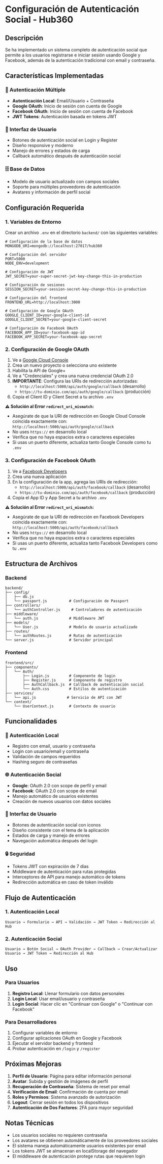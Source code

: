 # Configuración de Autenticación Social - Hub360

## Descripción

Se ha implementado un sistema completo de autenticación social que permite a los usuarios registrarse e iniciar sesión usando Google y Facebook, además de la autenticación tradicional con email y contraseña.

## Características Implementadas

### 🔐 Autenticación Múltiple
- **Autenticación Local**: Email/Usuario + Contraseña
- **Google OAuth**: Inicio de sesión con cuenta de Google
- **Facebook OAuth**: Inicio de sesión con cuenta de Facebook
- **JWT Tokens**: Autenticación basada en tokens JWT

### 📱 Interfaz de Usuario
- Botones de autenticación social en Login y Register
- Diseño responsive y moderno
- Manejo de errores y estados de carga
- Callback automático después de autenticación social

### 🗄️ Base de Datos
- Modelo de usuario actualizado con campos sociales
- Soporte para múltiples proveedores de autenticación
- Avatares y información de perfil social

## Configuración Requerida

### 1. Variables de Entorno

Crear un archivo `.env` en el directorio `backend/` con las siguientes variables:

```env
# Configuración de la base de datos
MONGODB_URI=mongodb://localhost:27017/hub360

# Configuración del servidor
PORT=5000
NODE_ENV=development

# Configuración de JWT
JWT_SECRET=your-super-secret-jwt-key-change-this-in-production

# Configuración de sesiones
SESSION_SECRET=your-session-secret-key-change-this-in-production

# Configuración del frontend
FRONTEND_URL=http://localhost:3000

# Configuración de Google OAuth
GOOGLE_CLIENT_ID=your-google-client-id
GOOGLE_CLIENT_SECRET=your-google-client-secret

# Configuración de Facebook OAuth
FACEBOOK_APP_ID=your-facebook-app-id
FACEBOOK_APP_SECRET=your-facebook-app-secret
```

### 2. Configuración de Google OAuth

1. Ve a [Google Cloud Console](https://console.cloud.google.com/)
2. Crea un nuevo proyecto o selecciona uno existente
3. Habilita la API de Google+ 
4. Ve a "Credenciales" y crea una nueva credencial OAuth 2.0
5. **IMPORTANTE**: Configura las URIs de redirección autorizadas:
   - `http://localhost:5000/api/auth/google/callback` (desarrollo)
   - `https://tu-dominio.com/api/auth/google/callback` (producción)
6. Copia el Client ID y Client Secret a tu archivo `.env`

**⚠️ Solución al Error `redirect_uri_mismatch`:**
- Asegúrate de que la URI de redirección en Google Cloud Console coincida exactamente con: `http://localhost:5000/api/auth/google/callback`
- No uses `https://` en desarrollo local
- Verifica que no haya espacios extra o caracteres especiales
- Si usas un puerto diferente, actualiza tanto Google Console como tu `.env`

### 3. Configuración de Facebook OAuth

1. Ve a [Facebook Developers](https://developers.facebook.com/)
2. Crea una nueva aplicación
3. En la configuración de la app, agrega las URIs de redirección:
   - `http://localhost:5000/api/auth/facebook/callback` (desarrollo)
   - `https://tu-dominio.com/api/auth/facebook/callback` (producción)
4. Copia el App ID y App Secret a tu archivo `.env`

**⚠️ Solución al Error `redirect_uri_mismatch`:**
- Asegúrate de que la URI de redirección en Facebook Developers coincida exactamente con: `http://localhost:5000/api/auth/facebook/callback`
- No uses `https://` en desarrollo local
- Verifica que no haya espacios extra o caracteres especiales
- Si usas un puerto diferente, actualiza tanto Facebook Developers como tu `.env`

## Estructura de Archivos

### Backend
```
backend/
├── config/
│   ├── db.js
│   └── passport.js          # Configuración de Passport
├── controllers/
│   └── authController.js     # Controladores de autenticación
├── middleware/
│   └── auth.js              # Middleware JWT
├── models/
│   └── User.js              # Modelo de usuario actualizado
├── routes/
│   └── authRoutes.js        # Rutas de autenticación
└── server.js                # Servidor principal
```

### Frontend
```
frontend/src/
├── components/
│   └── Auth/
│       ├── Login.js         # Componente de login
│       ├── Register.js      # Componente de registro
│       ├── AuthCallback.js  # Callback de autenticación social
│       └── Auth.css         # Estilos de autenticación
├── services/
│   └── api.js              # Servicio de API con JWT
└── context/
    └── UserContext.js       # Contexto de usuario
```

## Funcionalidades

### 🔑 Autenticación Local
- Registro con email, usuario y contraseña
- Login con usuario/email y contraseña
- Validación de campos requeridos
- Hashing seguro de contraseñas

### 🌐 Autenticación Social
- **Google**: OAuth 2.0 con scope de perfil y email
- **Facebook**: OAuth 2.0 con scope de email
- Manejo automático de usuarios existentes
- Creación de nuevos usuarios con datos sociales

### 🎨 Interfaz de Usuario
- Botones de autenticación social con iconos
- Diseño consistente con el tema de la aplicación
- Estados de carga y manejo de errores
- Navegación automática después del login

### 🔒 Seguridad
- Tokens JWT con expiración de 7 días
- Middleware de autenticación para rutas protegidas
- Interceptores de API para manejo automático de tokens
- Redirección automática en caso de token inválido

## Flujo de Autenticación

### 1. Autenticación Local
```
Usuario → Formulario → API → Validación → JWT Token → Redirección al Hub
```

### 2. Autenticación Social
```
Usuario → Botón Social → OAuth Provider → Callback → Crear/Actualizar Usuario → JWT Token → Redirección al Hub
```

## Uso

### Para Usuarios
1. **Registro Local**: Llenar formulario con datos personales
2. **Login Local**: Usar email/usuario y contraseña
3. **Login Social**: Hacer clic en "Continuar con Google" o "Continuar con Facebook"

### Para Desarrolladores
1. Configurar variables de entorno
2. Configurar aplicaciones OAuth en Google y Facebook
3. Ejecutar el servidor backend y frontend
4. Probar autenticación en `/login` y `/register`

## Próximas Mejoras

1. **Perfil de Usuario**: Página para editar información personal
2. **Avatar**: Subida y gestión de imágenes de perfil
3. **Recuperación de Contraseña**: Sistema de reset por email
4. **Verificación de Email**: Confirmación de cuenta por email
5. **Roles y Permisos**: Sistema avanzado de autorización
6. **Logout**: Cerrar sesión en todos los dispositivos
7. **Autenticación de Dos Factores**: 2FA para mayor seguridad

## Notas Técnicas

- Los usuarios sociales no requieren contraseña
- Los avatares se obtienen automáticamente de los proveedores sociales
- El sistema maneja automáticamente usuarios existentes por email
- Los tokens JWT se almacenan en localStorage del navegador
- El middleware de autenticación protege rutas que requieren login 